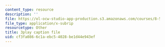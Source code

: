 ```yaml
---
content_type: resource
description: ''
file: https://ol-ocw-studio-app-production.s3.amazonaws.com/courses/8-591j-systems-biology-fall-2014/cf3fa0866c1aebc54028be1d44e943ef_NnDqJhtUqjw.srt
file_type: application/x-subrip
resourcetype: Other
title: 3play caption file
uid: cf3fa086-6c1a-ebc5-4028-be1d44e943ef
---
```

